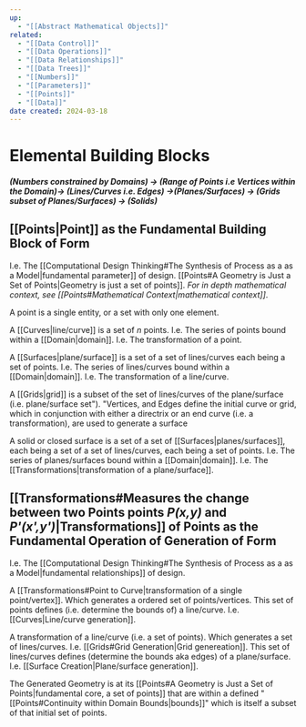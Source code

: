 ```yaml
---
up:
  - "[[Abstract Mathematical Objects]]"
related:
  - "[[Data Control]]"
  - "[[Data Operations]]"
  - "[[Data Relationships]]"
  - "[[Data Trees]]"
  - "[[Numbers]]"
  - "[[Parameters]]"
  - "[[Points]]"
  - "[[Data]]"
date created: 2024-03-18
---
```

# Elemental Building Blocks

##### (Numbers constrained by Domains) -> (Range of Points i.e Vertices within the Domain)-> (Lines/Curves i.e. Edges) ->(Planes/Surfaces) -> (Grids subset of Planes/Surfaces) -> (Solids)

## [[Points|Point]] as the Fundamental Building Block of Form
I.e. The [[Computational Design Thinking#The Synthesis of Process as a as a Model|fundamental parameter]] of design.
	[[Points#A Geometry is Just a Set of Points|Geometry is just a set of points]].
*For in depth mathematical context, see [[Points#Mathematical Context|mathematical context]]*.

A point is a single entity, or a set with only one element.

A [[Curves|line/curve]] is a set of $n$ points. 
	I.e. The series of points bound within a [[Domain|domain]].
	I.e. The transformation of a point.

A [[Surfaces|plane/surface]] is a set of a set of lines/curves each being a set of points.
	I.e. The series of lines/curves bound within a [[Domain|domain]].
	I.e. The transformation of a line/curve.
	
A [[Grids|grid]] is a subset of the set of lines/curves of the plane/surface (i.e. plane/surface set").
	"Vertices, and Edges define the initial curve or grid, which in conjunction with either a directrix or an end curve (i.e. a transformation), are used to generate a surface

A solid or closed surface is a set of a set of [[Surfaces|planes/surfaces]], each being a set of a set of lines/curves, each being a set of points.
	I.e. The series of planes/surfaces bound within a [[Domain|domain]].
	I.e. The [[Transformations|transformation of a plane/surface]].
## [[Transformations#Measures the change between two Points points *P(x,y)* and *P'(x',y')*|Transformations]] of Points as the Fundamental Operation of Generation of Form
I.e. The [[Computational Design Thinking#The Synthesis of Process as a as a Model|fundamental relationships]] of design.

A [[Transformations#Point to Curve|transformation of a single point/vertex]].
	Which generates a ordered set of points/vertices.
		 This set of points defines (i.e. determine the bounds of) a line/curve.
			 I.e. [[Curves|Line/curve generation]].

A transformation of a line/curve (i.e. a set of points).
	Which generates a set of lines/curves.
			I.e. [[Grids#Grid Generation|Grid genereation]].
		This set of lines/curves defines (determine the bounds aka edges) of a plane/surface.
			 I.e. [[Surface Creation|Plane/surface generation]].
			 
The Generated Geometry is at its [[Points#A Geometry is Just a Set of Points|fundamental core, a set of points]] that are within a defined "[[Points#Continuity within Domain Bounds|bounds]]" which is itself a subset of that initial set of points.